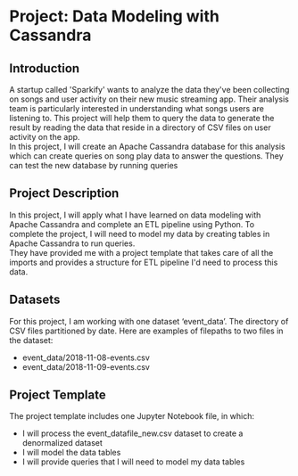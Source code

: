 # Project: Data Modeling with Cassandra
## Introduction
A startup called 'Sparkify' wants to analyze the data they've been collecting on songs and user activity on their new music streaming app. Their analysis team is particularly interested in understanding what songs users are listening to. This project will help them to query the data to generate the result by reading the data that reside in a directory of CSV files on user activity on the app.    
In this project, I will create an Apache Cassandra database for this analysis which can create queries on song play data to answer the questions. They can test the new database by running queries 
## Project Description
In this project, I will apply what I have learned on data modeling with Apache Cassandra and complete an ETL pipeline using Python. To complete the project, I will need to model my data by creating tables in Apache Cassandra to run queries.    
They have provided me with a project template that takes care of all the imports and provides a structure for ETL pipeline I'd need to process this data.   
## Datasets
For this project, I am working with one dataset ‘event_data’. The directory of CSV files partitioned by date. Here are examples of filepaths to two files in the dataset:   
- event_data/2018-11-08-events.csv   
- event_data/2018-11-09-events.csv    

## Project Template
The project template includes one Jupyter Notebook file, in which:
   - I will process the event_datafile_new.csv dataset to create a denormalized dataset    
   - I will model the data tables    
   - I will provide queries that I will need to model my data tables 